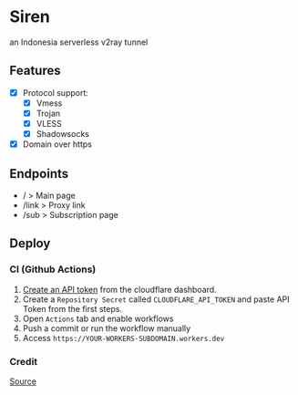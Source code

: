 # Siren

an Indonesia serverless v2ray tunnel

## Features

- [x] Protocol support:
  - [x] Vmess
  - [x] Trojan
  - [x] VLESS
  - [x] Shadowsocks
- [x] Domain over https

## Endpoints

- / > Main page
- /link > Proxy link
- /sub > Subscription page

## Deploy

### CI (Github Actions)

1. [Create an API token](https://developers.cloudflare.com/fundamentals/api/get-started/create-token/) from the cloudflare dashboard.
2. Create a `Repository Secret` called `CLOUDFLARE_API_TOKEN` and paste API Token from the first steps.
3. Open `Actions` tab and enable workflows
4. Push a commit or run the workflow manually
5. Access `https://YOUR-WORKERS-SUBDOMAIN.workers.dev`

### Credit 
[Source](https://github.com/FoolVPN-ID/)
